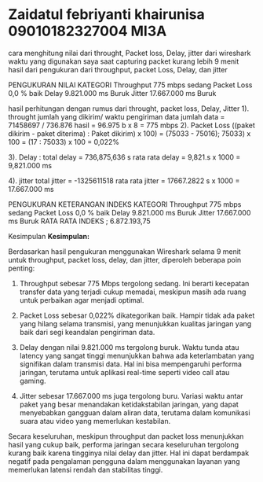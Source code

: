 # Zaidatul febriyanti khairunisa 09010182327004 MI3A
cara menghitung nilai dari throught, Packet loss, Delay, jitter dari wireshark waktu yang digunakan saya saat capturing packet kurang lebih 9 menit
hasil dari pengukuran dari throughput, packet Loss, Delay, dan jitter

PENGUKURAN          	NILAI	          KATEGORI
Throughput		     775 mbps            sedang
Packet Loss		     0,0 %               baik
Delay		           9.821.000 ms        Buruk
Jitter		        17.667.000 ms        Buruk

 hasil perhitungan dengan rumus dari throught, packet loss, Delay, Jitter
 1). throught 
             jumlah yang dikirim/ waktu pengiriman data
             jumlah data =  71458697 / 736.876
             hasil       = 96.975 b x 8
                         = 775 mbps
2). Packet Loss
             ((paket dikirim - paket diterima) : Paket dikirim) x 100)
                        = (75033 - 75016); 75033) x 100
                        = (17 : 75033) x 100
                        = 0,022%

3). Delay :
    total delay        = 736,875,636 s
    rata rata delay    = 9,821.s x 1000
                       = 9,821.000 ms

4). jitter
    total jitter       = -1325611518
    rata rata jitter   = 17667.2822 s x 1000
                       = 17.667.000 ms
                        
PENGUKURAN                  KETERANGAN
                     INDEKS          KATEGORI
Throughput		     775 mbps            sedang
Packet Loss		     0,0 %               baik
Delay		           9.821.000 ms        Buruk
Jitter		        17.667.000 ms        Buruk
RATA RATA INDEKS ; 6.872.193,75 

Kesimpulan
**Kesimpulan:**

Berdasarkan hasil pengukuran menggunakan Wireshark selama 9 menit untuk throughput, packet loss, delay, dan jitter, diperoleh beberapa poin penting:

1. Throughput sebesar 775 Mbps tergolong sedang. Ini berarti kecepatan transfer data yang terjadi cukup memadai, meskipun masih ada ruang untuk perbaikan agar menjadi optimal.
  
2. Packet Loss sebesar 0,022% dikategorikan baik. Hampir tidak ada paket yang hilang selama transmisi, yang menunjukkan kualitas jaringan yang baik dari segi keandalan pengiriman data.

3. Delay dengan nilai 9.821.000 ms tergolong buruk. Waktu tunda atau latency yang sangat tinggi menunjukkan bahwa ada keterlambatan yang signifikan dalam transmisi data. Hal ini bisa mempengaruhi performa jaringan, terutama untuk aplikasi real-time seperti video call atau gaming.

4. Jitter sebesar 17.667.000 ms juga tergolong buru. Variasi waktu antar paket yang besar menandakan ketidakstabilan jaringan, yang dapat menyebabkan gangguan dalam aliran data, terutama dalam komunikasi suara atau video yang memerlukan kestabilan.

Secara keseluruhan, meskipun throughput dan packet loss menunjukkan hasil yang cukup baik, performa jaringan secara keseluruhan tergolong kurang baik karena tingginya nilai delay dan jitter. Hal ini dapat berdampak negatif pada pengalaman pengguna dalam menggunakan layanan yang memerlukan latensi rendah dan stabilitas tinggi.

